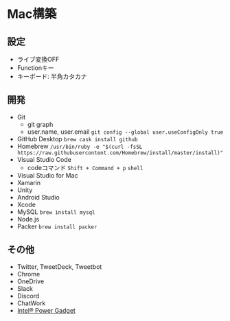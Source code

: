 # Mac構築

## 設定
* ライブ変換OFF
* Functionキー
* キーボード: 半角カタカナ

## 開発
* Git
  * git graph
  * user.name, user.email `git config --global user.useConfigOnly true`
* GitHub Desktop `brew cask install github`
* Homebrew `/usr/bin/ruby -e "$(curl -fsSL https://raw.githubusercontent.com/Homebrew/install/master/install)"`
* Visual Studio Code
  * codeコマンド `Shift + Command + p` `shell`
* Visual Studio for Mac
* Xamarin
* Unity
* Android Studio
* Xcode
* MySQL `brew install mysql`
* Node.js
* Packer `brew install packer`

## その他
* Twitter, TweetDeck, Tweetbot
* Chrome
* OneDrive
* Slack
* Discord
* ChatWork
* [Intel® Power Gadget](https://software.intel.com/en-us/articles/intel-power-gadget)
